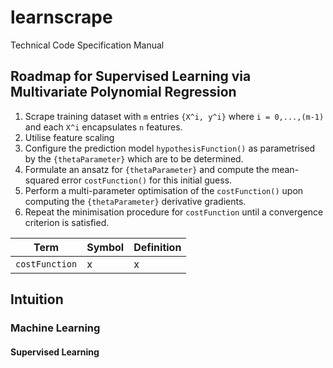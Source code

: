 # learnscrape
Technical Code Specification Manual

## Roadmap for Supervised Learning via Multivariate Polynomial Regression
1. Scrape training dataset with `m` entries `{X^i, y^i}` where `i = 0,...,(m-1)` and each `X^i` encapsulates `n` features.
2. Utilise feature scaling 
3. Configure the prediction model `hypothesisFunction()` as parametrised by the `{thetaParameter}` which are to be determined.
4. Formulate an ansatz for `{thetaParameter}` and compute the mean-squared error `costFunction()` for this initial guess.
5. Perform a multi-parameter optimisation of the `costFunction()` upon computing the `{thetaParameter}` derivative gradients.
6. Repeat the minimisation procedure for `costFunction` until a convergence criterion is satisfied.



| Term | Symbol | Definition |
|------|--------|------------|
| `costFunction`      | x      |  x         |
 

## Intuition

### Machine Learning

#### Supervised Learning


